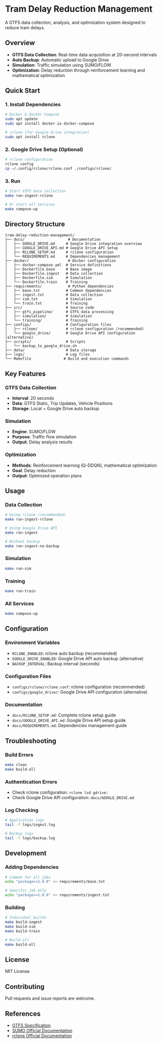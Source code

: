 # Tram Delay Reduction Management

A GTFS data collection, analysis, and optimization system designed to reduce tram delays.

## Overview

- **GTFS Data Collection**: Real-time data acquisition at 20-second intervals
- **Auto Backup**: Automatic upload to Google Drive
- **Simulation**: Traffic simulation using SUMO/FLOW
- **Optimization**: Delay reduction through reinforcement learning and mathematical optimization

## Quick Start

### 1. Install Dependencies
```bash
# Docker & Docker Compose
sudo apt update
sudo apt install docker.io docker-compose

# rclone (for Google Drive integration)
sudo apt install rclone
```

### 2. Google Drive Setup (Optional)
```bash
# rclone configuration
rclone config
cp ~/.config/rclone/rclone.conf ./configs/rclone/
```

### 3. Run
```bash
# Start GTFS data collection
make run-ingest-rclone

# Or start all services
make compose-up
```

## Directory Structure

```
tram-delay-reduction-management/
├── docs/                    # Documentation
│   ├── GOOGLE_DRIVE.md     # Google Drive integration overview
│   ├── GOOGLE_DRIVE_API.md # Google Drive API setup
│   ├── RCLONE_SETUP.md     # rclone configuration
│   └── REQUIREMENTS.md     # Dependencies management
├── docker/                  # Docker configuration
│   ├── docker-compose.yml  # Service definitions
│   ├── Dockerfile.base     # Base image
│   ├── Dockerfile.ingest   # Data collection
│   ├── Dockerfile.sim      # Simulation
│   └── Dockerfile.train    # Training
├── requirements/            # Python dependencies
│   ├── base.txt            # Common dependencies
│   ├── ingest.txt          # Data collection
│   ├── sim.txt             # Simulation
│   └── train.txt           # Training
├── src/                    # Source code
│   ├── gtfs_pipeline/      # GTFS data processing
│   ├── simulation/         # Simulation
│   └── training/           # Training
├── configs/                # Configuration files
│   ├── rclone/             # rclone configuration (recommended)
│   └── google_drive/       # Google Drive API configuration (alternative)
├── scripts/                # Scripts
│   └── backup_to_google_drive.sh
├── data/                   # Data storage
├── logs/                   # Log files
└── Makefile               # Build and execution commands
```

## Key Features

### GTFS Data Collection
- **Interval**: 20 seconds
- **Data**: GTFS Static, Trip Updates, Vehicle Positions
- **Storage**: Local + Google Drive auto backup

### Simulation
- **Engine**: SUMO/FLOW
- **Purpose**: Traffic flow simulation
- **Output**: Delay analysis results

### Optimization
- **Methods**: Reinforcement learning (Q-DDQN), mathematical optimization
- **Goal**: Delay reduction
- **Output**: Optimized operation plans

## Usage

### Data Collection
```bash
# Using rclone (recommended)
make run-ingest-rclone

# Using Google Drive API
make run-ingest

# Without backup
make run-ingest-no-backup
```

### Simulation
```bash
make run-sim
```

### Training
```bash
make run-train
```

### All Services
```bash
make compose-up
```

## Configuration

### Environment Variables
- `RCLONE_ENABLED`: rclone auto backup (recommended)
- `GOOGLE_DRIVE_ENABLED`: Google Drive API auto backup (alternative)
- `BACKUP_INTERVAL`: Backup interval (seconds)

### Configuration Files
- `configs/rclone/rclone.conf`: rclone configuration (recommended)
- `configs/google_drive/`: Google Drive API configuration (alternative)

### Documentation
- `docs/RCLONE_SETUP.md`: Complete rclone setup guide
- `docs/GOOGLE_DRIVE_API.md`: Google Drive API setup guide
- `docs/REQUIREMENTS.md`: Dependencies management guide

## Troubleshooting

### Build Errors
```bash
make clean
make build-all
```

### Authentication Errors
- Check rclone configuration: `rclone lsd gdrive:`
- Check Google Drive API configuration: `docs/GOOGLE_DRIVE.md`

### Log Checking
```bash
# Application logs
tail -f logs/ingest.log

# Backup logs
tail -f logs/backup.log
```

## Development

### Adding Dependencies
```bash
# Common for all jobs
echo "package>=1.0.0" >> requirements/base.txt

# Specific job only
echo "package>=1.0.0" >> requirements/ingest.txt
```

### Building
```bash
# Individual builds
make build-ingest
make build-sim
make build-train

# Build all
make build-all
```

## License

MIT License

## Contributing

Pull requests and issue reports are welcome.

## References

- [GTFS Specification](https://developers.google.com/transit/gtfs)
- [SUMO Official Documentation](https://sumo.dlr.de/docs/)
- [rclone Official Documentation](https://rclone.org/)
